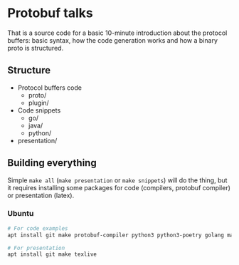# Protobuf talks

That is a source code for a basic 10-minute introduction about the protocol buffers: basic syntax, how the code generation works and how a binary proto is structured.

## Structure

* Protocol buffers code
  * proto/
  * plugin/
* Code snippets
  * go/
  * java/
  * python/
* presentation/

## Building everything

Simple ```make all``` (```make presentation``` or ```make snippets```) will do the thing, but it requires installing some packages for code (compilers, protobuf compiler) or presentation (latex).

### Ubuntu

```bash
# For code examples
apt install git make protobuf-compiler python3 python3-poetry golang maven protoc-gen-go

# For presentation
apt install git make texlive
```
